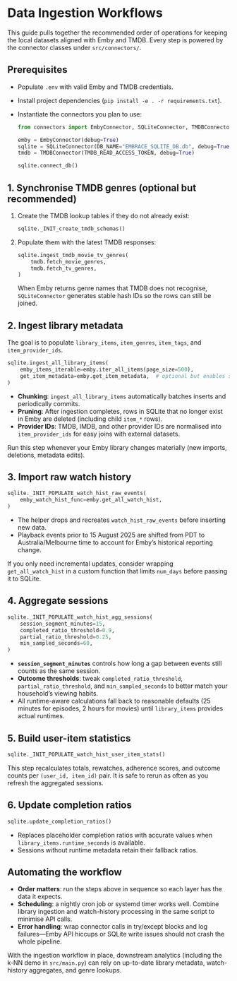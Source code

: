 # Data Ingestion Workflows

This guide pulls together the recommended order of operations for keeping the local datasets aligned with Emby and TMDB. Every step is powered by the connector classes under `src/connectors/`.

## Prerequisites

- Populate `.env` with valid Emby and TMDB credentials.
- Install project dependencies (`pip install -e . -r requirements.txt`).
- Instantiate the connectors you plan to use:

  ```python
  from connectors import EmbyConnector, SQLiteConnector, TMDBConnector

  emby = EmbyConnector(debug=True)
  sqlite = SQLiteConnector(DB_NAME="EMBRACE_SQLITE_DB.db", debug=True)
  tmdb = TMDBConnector(TMDB_READ_ACCESS_TOKEN, debug=True)

  sqlite.connect_db()
  ```

## 1. Synchronise TMDB genres (optional but recommended)

1. Create the TMDB lookup tables if they do not already exist:

   ```python
   sqlite._INIT_create_tmdb_schemas()
   ```

2. Populate them with the latest TMDB responses:

   ```python
   sqlite.ingest_tmdb_movie_tv_genres(
       tmdb.fetch_movie_genres,
       tmdb.fetch_tv_genres,
   )
   ```

   When Emby returns genre names that TMDB does not recognise, `SQLiteConnector` generates stable hash IDs so the rows can still be joined.

## 2. Ingest library metadata

The goal is to populate `library_items`, `item_genres`, `item_tags`, and `item_provider_ids`.

```python
sqlite.ingest_all_library_items(
    emby_items_iterable=emby.iter_all_items(page_size=500),
    get_item_metadata=emby.get_item_metadata,  # optional but enables series-level fallback genres
)
```

- **Chunking**: `ingest_all_library_items` automatically batches inserts and periodically commits.
- **Pruning**: After ingestion completes, rows in SQLite that no longer exist in Emby are deleted (including child `item_*` rows).
- **Provider IDs**: TMDB, IMDB, and other provider IDs are normalised into `item_provider_ids` for easy joins with external datasets.

Run this step whenever your Emby library changes materially (new imports, deletions, metadata edits).

## 3. Import raw watch history

```python
sqlite._INIT_POPULATE_watch_hist_raw_events(
    emby_watch_hist_func=emby.get_all_watch_hist,
)
```

- The helper drops and recreates `watch_hist_raw_events` before inserting new data.
- Playback events prior to 15 August 2025 are shifted from PDT to Australia/Melbourne time to account for Emby’s historical reporting change.

If you only need incremental updates, consider wrapping `get_all_watch_hist` in a custom function that limits `num_days` before passing it to SQLite.

## 4. Aggregate sessions

```python
sqlite._INIT_POPULATE_watch_hist_agg_sessions(
    session_segment_minutes=15,
    completed_ratio_threshold=0.9,
    partial_ratio_threshold=0.25,
    min_sampled_seconds=60,
)
```

- **`session_segment_minutes`** controls how long a gap between events still counts as the same session.
- **Outcome thresholds**: tweak `completed_ratio_threshold`, `partial_ratio_threshold`, and `min_sampled_seconds` to better match your household’s viewing habits.
- All runtime-aware calculations fall back to reasonable defaults (25 minutes for episodes, 2 hours for movies) until `library_items` provides actual runtimes.

## 5. Build user-item statistics

```python
sqlite._INIT_POPULATE_watch_hist_user_item_stats()
```

This step recalculates totals, rewatches, adherence scores, and outcome counts per `(user_id, item_id)` pair. It is safe to rerun as often as you refresh the aggregated sessions.

## 6. Update completion ratios

```python
sqlite.update_completion_ratios()
```

- Replaces placeholder completion ratios with accurate values when `library_items.runtime_seconds` is available.
- Sessions without runtime metadata retain their fallback ratios.

## Automating the workflow

- **Order matters**: run the steps above in sequence so each layer has the data it expects.
- **Scheduling**: a nightly cron job or systemd timer works well. Combine library ingestion and watch-history processing in the same script to minimise API calls.
- **Error handling**: wrap connector calls in try/except blocks and log failures—Emby API hiccups or SQLite write issues should not crash the whole pipeline.

With the ingestion workflow in place, downstream analytics (including the k-NN demo in `src/main.py`) can rely on up-to-date library metadata, watch-history aggregates, and genre lookups.
